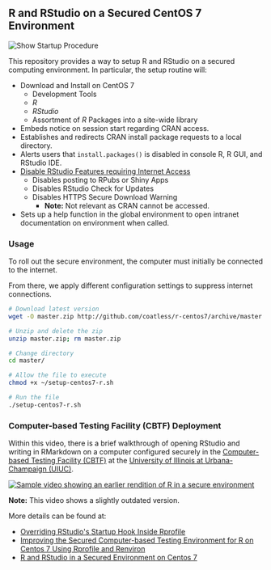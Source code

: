 ## R and RStudio on a Secured CentOS 7 Environment

![Show Startup Procedure](https://i.imgur.com/PTUmOOf.gif)

This repository provides a way to setup R and RStudio on a secured computing environment. In particular, the setup routine will:

- Download and Install on CentOS 7
    - Development Tools
    - _R_ 
    - _RStudio_
    - Assortment of _R_ Packages into a site-wide library
- Embeds notice on session start regarding CRAN access.
- Establishes and redirects CRAN install package requests to
  a local directory.
- Alerts users that `install.packages()` is disabled in console R, R GUI,
  and RStudio IDE.
- [Disable RStudio Features requiring Internet Access](https://support.rstudio.com/hc/en-us/articles/210990438-Disabling-RStudio-Features)
    - Disables posting to RPubs or Shiny Apps 
    - Disables RStudio Check for Updates
    - Disables HTTPS Secure Download Warning 
        - **Note:** Not relevant as CRAN cannot be accessed.
- Sets up a help function in the global environment to open
  intranet documentation on environment when called.
    
### Usage

To roll out the secure environment, the computer must
initially be connected to the internet. 

From there, we apply different configuration settings to
suppress internet connections.

```sh
# Download latest version
wget -O master.zip http://github.com/coatless/r-centos7/archive/master.zip

# Unzip and delete the zip
unzip master.zip; rm master.zip

# Change directory
cd master/

# Allow the file to execute
chmod +x ~/setup-centos7-r.sh

# Run the file
./setup-centos7-r.sh
```

### Computer-based Testing Facility (CBTF) Deployment

Within this video, there is a brief walkthrough of opening RStudio and writing in RMarkdown on a computer configured securely in the [Computer-based Testing Facility (CBTF)](https://cbtf.engr.illinois.edu/) at the [University of Illinois at Urbana-Champaign (UIUC)](https://illinois.edu).

[![Sample video showing an earlier rendition of R in a secure environment](https://img.youtube.com/vi/6oaPvo4TIFk/0.jpg)](https://www.youtube.com/watch?v=6oaPvo4TIFk)

**Note:** This video shows a slightly outdated version. 

More details can be found at: 

- [Overriding RStudio's Startup Hook Inside Rprofile](https://thecoatlessprofessor.com/programming/r/overriding-rstudios-startup-hook-inside-rprofile/)
- [Improving the Secured Computer-based Testing Environment for R on Centos 7 Using Rprofile and Renviron](https://thecoatlessprofessor.com/programming/r/improving-the-secured-computer-based-testing-environment-for-r-on-centos-7-using-rprofile-and-renviron/)
- [R and RStudio in a Secured Environment on Centos 7](https://thecoatlessprofessor.com/programming/r/r-and-rstudio-in-a-secured-environment-on-centos-7/)
